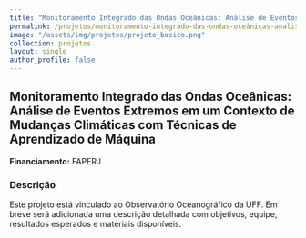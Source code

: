 ```yaml
---
title: "Monitoramento Integrado das Ondas Oceânicas: Análise de Eventos Extremos em um Contexto de Mudanças Climáticas com Técnicas de Aprendizado de Máquina"
permalink: /projetos/monitoramento-integrado-das-ondas-oceânicas-analise-de-eventos-extremos-em-um-contexto-de-mudancas-climaticas-com-tecnicas-de-aprendizado-de-maquina/
image: "/assets/img/projetos/projeto_basico.png"
collection: projetos
layout: single
author_profile: false
---
```


## Monitoramento Integrado das Ondas Oceânicas: Análise de Eventos Extremos em um Contexto de Mudanças Climáticas com Técnicas de Aprendizado de Máquina

**Financiamento:** FAPERJ

### Descrição

Este projeto está vinculado ao Observatório Oceanográfico da UFF. Em breve será adicionada uma descrição detalhada com objetivos, equipe, resultados esperados e materiais disponíveis.
